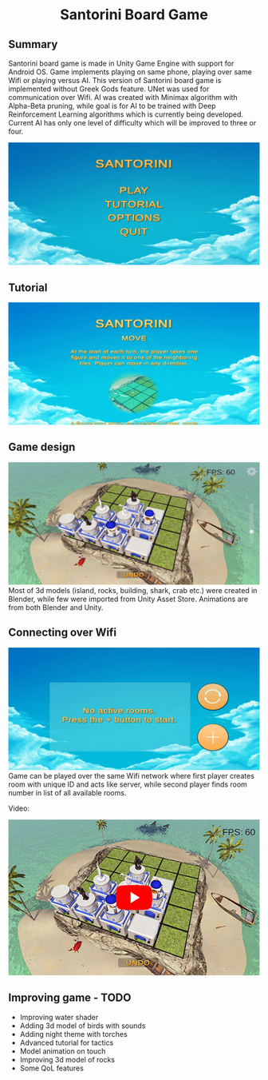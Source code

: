 # <p style="text-align: center;"> Santorini Board Game</p>

## Summary
   Santorini board game is made in Unity Game Engine with support for Android OS. Game implements playing on same phone, playing over same Wifi or playing versus AI. This version of Santorini board game is implemented without Greek Gods feature. UNet was used for communication over Wifi. 
   AI was created with Minimax algorithm with Alpha-Beta pruning, while goal is for AI to be trained with Deep Reinforcement Learning algorithms which is currently being developed. Current AI has only one level of difficulty which will be improved to three or four.
  
![](images/Welcome_screen.jpg)

## Tutorial  
![](images/Tutorial.jpg)

## Game design
![](images/Game_design.jpg)
  Most of 3d models (island, rocks, building, shark, crab etc.) were created in Blender, while few were imported from Unity Asset Store. Animations are from both Blender and Unity.

## Connecting over Wifi
![](images/Wifi1.jpg)
  Game can be played over the same Wifi network where first player creates room with unique ID and acts like server, while second player finds room number in list of all available rooms.

Video:

[![Video](images/Youtube.jpg)](https://www.youtube.com/watch?v=r9zkKjOvm_8)

## Improving game - TODO
* Improving water shader
* Adding 3d model of birds with sounds
* Adding night theme with torches
* Advanced tutorial for tactics
* Model animation on touch
* Improving 3d model of rocks
* Some QoL features




